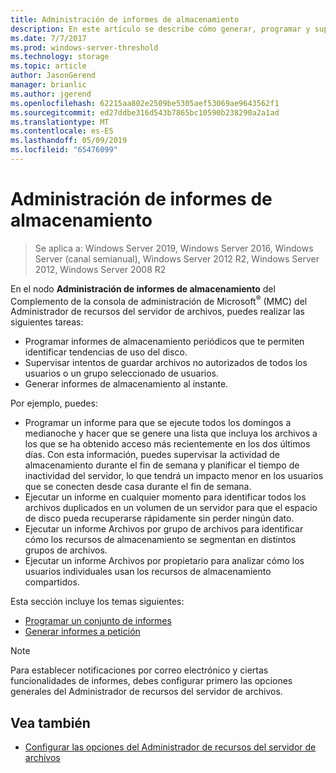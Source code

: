 ```yaml
---
title: Administración de informes de almacenamiento
description: En este artículo se describe cómo generar, programar y supervisar informes de almacenamiento
ms.date: 7/7/2017
ms.prod: windows-server-threshold
ms.technology: storage
ms.topic: article
author: JasonGerend
manager: brianlic
ms.author: jgerend
ms.openlocfilehash: 62215aa802e2509be5305aef53069ae9643562f1
ms.sourcegitcommit: ed27ddbe316d543b7865bc10590b238290a2a1ad
ms.translationtype: MT
ms.contentlocale: es-ES
ms.lasthandoff: 05/09/2019
ms.locfileid: "65476099"
---
```

# <a name="storage-reports-management"></a>Administración de informes de almacenamiento

> Se aplica a: Windows Server 2019, Windows Server 2016, Windows Server (canal semianual), Windows Server 2012 R2, Windows Server 2012, Windows Server 2008 R2

En el nodo **Administración de informes de almacenamiento** del Complemento de la consola de administración de Microsoft<sup>®</sup> (MMC) del Administrador de recursos del servidor de archivos, puedes realizar las siguientes tareas:

-   Programar informes de almacenamiento periódicos que te permiten identificar tendencias de uso del disco.
-   Supervisar intentos de guardar archivos no autorizados de todos los usuarios o un grupo seleccionado de usuarios.
-   Generar informes de almacenamiento al instante.

Por ejemplo, puedes:

-   Programar un informe para que se ejecute todos los domingos a medianoche y hacer que se genere una lista que incluya los archivos a los que se ha obtenido acceso más recientemente en los dos últimos días. Con esta información, puedes supervisar la actividad de almacenamiento durante el fin de semana y planificar el tiempo de inactividad del servidor, lo que tendrá un impacto menor en los usuarios que se conecten desde casa durante el fin de semana.
-   Ejecutar un informe en cualquier momento para identificar todos los archivos duplicados en un volumen de un servidor para que el espacio de disco pueda recuperarse rápidamente sin perder ningún dato.
-   Ejecutar un informe Archivos por grupo de archivos para identificar cómo los recursos de almacenamiento se segmentan en distintos grupos de archivos. 
-   Ejecutar un informe Archivos por propietario para analizar cómo los usuarios individuales usan los recursos de almacenamiento compartidos.

Esta sección incluye los temas siguientes:

-   [Programar un conjunto de informes](schedule-set-of-reports.md)
-   [Generar informes a petición](generate-reports-on-demand.md)

> [!Note]
> Para establecer notificaciones por correo electrónico y ciertas funcionalidades de informes, debes configurar primero las opciones generales del Administrador de recursos del servidor de archivos.

## <a name="see-also"></a>Vea también

-   [Configurar las opciones del Administrador de recursos del servidor de archivos](setting-file-server-resource-manager-options.md)


